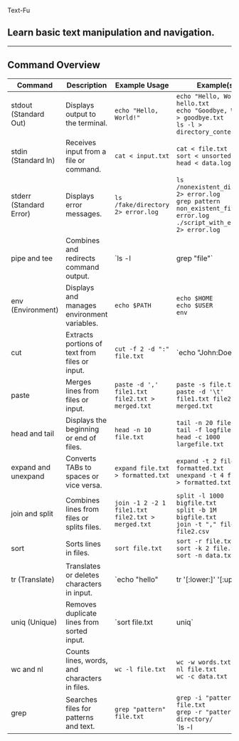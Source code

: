 Text-Fu


## Learn basic text manipulation and navigation.


---

## Command Overview
| Command                | Description                                       | Example Usage                                           | Example(s) |
|------------------------|---------------------------------------------------|---------------------------------------------------------|------------|
| stdout (Standard Out)  | Displays output to the terminal.                  | `echo "Hello, World!"`                                  | `echo "Hello, World!" > hello.txt`<br>`echo "Goodbye, World!" > goodbye.txt`<br>`ls -l > directory_contents.txt` |
| stdin (Standard In)    | Receives input from a file or command.            | `cat < input.txt`                                       | `cat < file.txt`<br>`sort < unsorted.txt`<br>`head < data.log` |
| stderr (Standard Error)| Displays error messages.                           | `ls /fake/directory 2> error.log`                       | `ls /nonexistent_directory 2> error.log`<br>`grep pattern non_existent_file 2> error.log`<br>`./script_with_error.sh 2> error.log` |
| pipe and tee           | Combines and redirects command output.             | `ls -l | grep "file"`                                   | `cat file1.txt | tee file2.txt`<br>`ps aux | grep "process"`<br>`command1 | command2 | tee output.txt` |
| env (Environment)      | Displays and manages environment variables.        | `echo $PATH`                                            | `echo $HOME`<br>`echo $USER`<br>`env` |
| cut                    | Extracts portions of text from files or input.     | `cut -f 2 -d ":" file.txt`                              | `echo "John:Doe" | cut -d ":" -f 2`<br>`cut -c 1-5 file.txt`<br>`cut -f 1 -d "," data.csv` |
| paste                  | Merges lines from files or input.                  | `paste -d ',' file1.txt file2.txt > merged.txt`         | `paste -s file.txt`<br>`paste -d '\t' file1.txt file2.txt > merged.txt` |
| head and tail          | Displays the beginning or end of files.            | `head -n 10 file.txt`                                   | `tail -n 20 file.txt`<br>`tail -f logfile.txt`<br>`head -c 1000 largefile.txt` |
| expand and unexpand    | Converts TABs to spaces or vice versa.            | `expand file.txt > formatted.txt`                       | `expand -t 2 file.txt > formatted.txt`<br>`unexpand -t 4 file.txt > formatted.txt` |
| join and split         | Combines lines from files or splits files.         | `join -1 2 -2 1 file1.txt file2.txt > merged.txt`       | `split -l 1000 bigfile.txt`<br>`split -b 1M bigfile.txt`<br>`join -t "," file1.csv file2.csv` |
| sort                   | Sorts lines in files.                             | `sort file.txt`                                         | `sort -r file.txt`<br>`sort -k 2 file.txt`<br>`sort -n data.txt` |
| tr (Translate)         | Translates or deletes characters in input.         | `echo "hello" | tr '[:lower:]' '[:upper:]'`              | `echo "hello 123" | tr -d '[:digit:]'`<br>`echo "hello" | tr 'l' 'j'`<br>`echo "hello" | tr -s ' ' '*'` |
| uniq (Unique)          | Removes duplicate lines from sorted input.        | `sort file.txt | uniq`                                   | `uniq -c sorted.txt > unique.txt`<br>`sort file.txt | uniq -d`<br>`sort -n data.txt | uniq -c` |
| wc and nl              | Counts lines, words, and characters in files.     | `wc -l file.txt`                                        | `wc -w words.txt`<br>`nl file.txt`<br>`wc -c data.txt` |
| grep                   | Searches files for patterns and text.             | `grep "pattern" file.txt`                               | `grep -i "pattern" file.txt`<br>`grep -r "pattern" directory/`<br>`ls -l | grep "file" | tee results.txt` |
